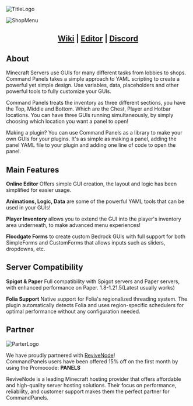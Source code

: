 ![TitleLogo](https://commandpanels.net/resource_images/main_logo.png)

![ShopMenu](https://commandpanels.net/resource_images/example_screenshot.png)

<h2 align="center">
  <a href="https://commandpanels.net/wiki">Wiki</a> |
  <a href="https://commandpanels.net/editor">Editor</a> |
  <a href="https://discord.gg/WFQMTZxa53">Discord</a>
</h2>

## About
Minecraft Servers use GUIs for many different tasks from lobbies to shops. Command Panels takes a simple approach to YAML scripting to create a powerful yet simple design. Use variables, data, placeholders and other powerful tools to fully customize your GUIs.

Command Panels treats the inventory as three different sections, you have the Top, Middle and Bottom. Which are the Chest, Player and Hotbar locations. You can have three GUIs running simultaneously, by simply choosing which location you want a panel to open!

Making a plugin? You can use Command Panels as a library to make your own GUIs for your plugins. It's as simple as making a panel, adding the panel YAML file to your plugin and adding one line of code to open the panel.

## Main Features

**Online Editor** Offers simple GUI creation, the layout and logic has been simplified for easier usage.

**Animations, Logic, Data** are some of the powerful YAML tools that can be used in your GUIs!

**Player Inventory** allows you to extend the GUI into the player's inventory area underneath, to make advanced menu experiences!

**Floodgate Forms** to create custom Bedrock GUIs with full support for both SimpleForms and CustomForms that allows inputs such as sliders, dropdowns, etc.

## Server Compatibility

**Spigot & Paper** Full compatibility with Spigot servers and Paper servers, with enhanced performance on Paper. 1.8-1.21.5(Latest usually works)

**Folia Support** Native support for Folia's regionalized threading system. The plugin automatically detects Folia and uses region-specific schedulers for optimal performance without any configuration needed.

## Partner

![ParterLogo](https://commandpanels.net/resource_images/partner_logo.png)

We have proudly partnered with [ReviveNode](http://billing.revivenode.com/aff.php?aff=379)!  
CommandPanels users have been offered 15% off on the first month by using the Promocode: **PANELS**

ReviveNode is a leading Minecraft hosting provider that offers affordable and high-quality server hosting solutions. Their focus on performance, reliability, and customer support makes them the perfect partner for CommandPanels.
